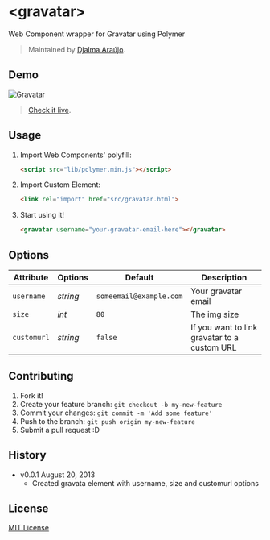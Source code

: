 # &lt;gravatar&gt;

Web Component wrapper for Gravatar using Polymer

> Maintained by [Djalma Araújo](https://github.com/djalmaaraujo).

## Demo

![Gravatar]()

> [Check it live](http://customelements.github.io/gravatar-element).

## Usage

1. Import Web Components' polyfill:

	```html
	<script src="lib/polymer.min.js"></script>
	```

2. Import Custom Element:

	```html
	<link rel="import" href="src/gravatar.html">
	```

3. Start using it!

	```html
	<gravatar username="your-gravatar-email-here"></gravatar>
	```

## Options

Attribute   | Options                   | Default                 | Description
---         | ---                       | ---                     | ---
`username`  | *string*                  | `someemail@example.com` | Your gravatar email
`size`      | *int* 	                  | `80`               		  | The img size
`customurl` | *string*                  | `false`                 | If you want to link gravatar to a custom URL


## Contributing

1. Fork it!
2. Create your feature branch: `git checkout -b my-new-feature`
3. Commit your changes: `git commit -m 'Add some feature'`
4. Push to the branch: `git push origin my-new-feature`
5. Submit a pull request :D

## History

* v0.0.1 August 20, 2013
	* Created gravata element with username, size and customurl options

## License

[MIT License](http://opensource.org/licenses/MIT)